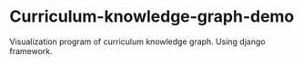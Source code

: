 # Curriculum-knowledge-graph-demo
Visualization program of curriculum knowledge graph. Using django framework.
